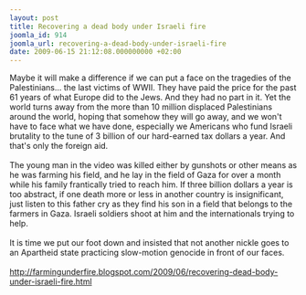 ```yaml
---
layout: post
title: Recovering a dead body under Israeli fire
joomla_id: 914
joomla_url: recovering-a-dead-body-under-israeli-fire
date: 2009-06-15 21:12:08.000000000 +02:00
---
```

Maybe it will make a difference if we can put a face on the tragedies of the Palestinians... the last victims of WWII. They have paid the price for the past 61 years of what Europe did to the Jews. And they had no part in it. Yet the world turns away from the more than 10 million displaced Palestinians around the world, hoping that somehow they will go away, and we won't have to face what we have done, especially we Americans who fund Israeli brutality to the tune of 3 billion of our hard-earned tax dollars a year. And that's only the foreign aid.<br /> <br />The young man in the video was killed either by gunshots or other means as he was farming his field, and he lay in the field of Gaza for over a month while his family frantically tried to reach him. If three billion dollars a year is too abstract, if one death more or less in another country is insignificant, just listen to this father cry as they find his son in a field that belongs to the farmers in Gaza. Israeli soldiers shoot at him and the internationals trying to help.<br /> <br />It is time we put our foot down and insisted that not another nickle goes to an Apartheid state practicing slow-motion genocide in front of our faces.<br /><br /><a href="http://farmingunderfire.blogspot.com/2009/06/recovering-dead-body-under-israeli-fire.html" target="_blank">http://farmingunderfire.<wbr />blogspot.com/2009/06/<wbr />recovering-dead-body-under-<wbr />israeli-fire.html</a>
